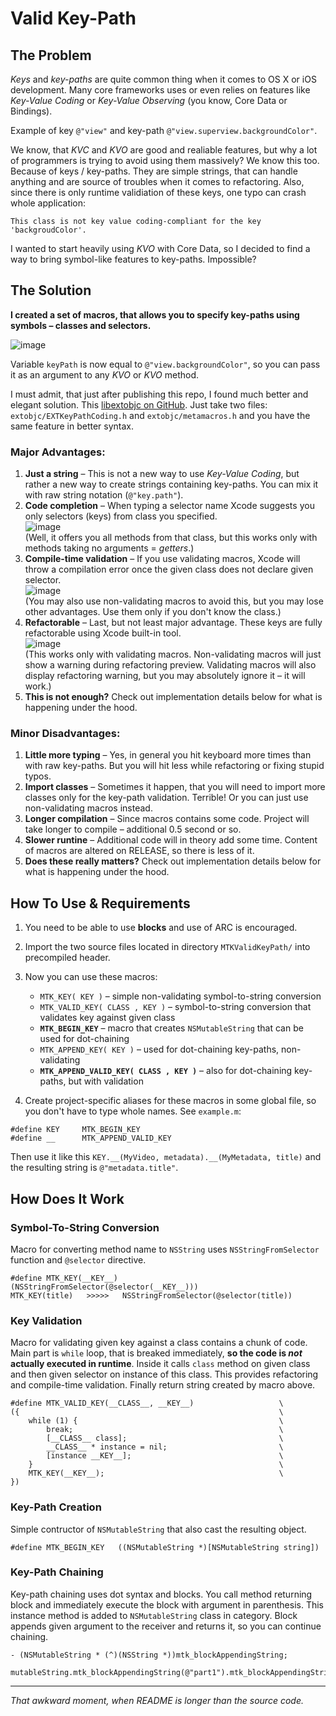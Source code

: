 Valid Key-Path
==============


The Problem
------------
_Keys_ and _key-paths_ are quite common thing when it comes to OS X or iOS development. Many core frameworks uses or even relies on features like _Key-Value Coding_ or _Key-Value Observing_ (you know, Core Data or Bindings).

Example of key `@"view"` and key-path `@"view.superview.backgroundColor"`.

We know, that _KVC_ and _KVO_ are good and realiable features, but why a lot of programmers is trying to avoid using them massively? We know this too. Because of keys / key-paths. They are simple strings, that can handle anything and are source of troubles when it comes to refactoring. Also, since there is only runtime validiation of these keys, one typo can crash whole application:

```
This class is not key value coding-compliant for the key 'backgroudColor'.
```

I wanted to start heavily using _KVO_ with Core Data, so I decided to find a way to bring symbol-like features to key-paths. Impossible?



The Solution
------------
**I created a set of macros, that allows you to specify key-paths using symbols – classes and selectors.**

![image](https://raw.github.com/iMartinKiss/Valid-KeyPath/master/README/example.png)

Variable `keyPath` is now equal to `@"view.backgroundColor"`, so you can pass it as an argument to any _KVO_ or _KVO_ method.

I must admit, that just after publishing this repo, I found much better and elegant solution. This [libextobjc on GitHub](https://github.com/jspahrsummers/libextobjc). Just take two files: `extobjc/EXTKeyPathCoding.h` and `extobjc/metamacros.h` and you have the same feature in better syntax.


### Major Advantages: ###
1. **Just a string** – This is not a new way to use _Key-Value Coding_, but rather a new way to create strings containing key-paths. You can mix it with raw string notation (`@"key.path"`).
2. **Code completion** – When typing a selector name Xcode suggests you only selectors (keys) from class you specified.  
![image](https://raw.github.com/iMartinKiss/Valid-KeyPath/master/README/completion.png)  
(Well, it offers you all methods from that class, but this works only with methods taking no arguments = _getters_.)
3. **Compile-time validation** – If you use validating macros, Xcode will throw a compilation error once the given class does not declare given selector.  
![image](https://raw.github.com/iMartinKiss/Valid-KeyPath/master/README/validation.png)  
(You may also use non-validating macros to avoid this, but you may lose other advantages. Use them only if you don't know the class.)
4. **Refactorable** – Last, but not least major advantage. These keys are fully refactorable using Xcode built-in tool.  
![image](https://raw.github.com/iMartinKiss/Valid-KeyPath/master/README/refactoring.png)  
(This works only with validating macros. Non-validating macros will just show a warning during refactoring preview. Validating macros will also display refactoring warning, but you may absolutely ignore it – it will work.)
5. **This is not enough?** Check out implementation details below for what is happening under the hood.



### Minor Disadvantages: ###

1. **Little more typing** – Yes, in general you hit keyboard more times than with raw key-paths. But you will hit less while refactoring or fixing stupid typos.
2. **Import classes** – Sometimes it happen, that you will need to import more classes only for the key-path validation. Terrible! Or you can just use non-validating macros instead.
3. **Longer compilation** – Since macros contains some code. Project will take longer to compile – additional 0.5 second or so.
4. **Slower runtine** – Additional code will in theory add some time. Content of macros are altered on RELEASE, so there is less of it.
5. **Does these really matters?** Check out implementation details below for what is happening under the hood.



## How To Use & Requirements ##
1. You need to be able to use **blocks** and use of ARC is encouraged.
2. Import the two source files located in directory `MTKValidKeyPath/` into precompiled header.
3. Now you can use these macros:
    - `MTK_KEY( KEY )` – simple non-validating symbol-to-string conversion
    - `MTK_VALID_KEY( CLASS , KEY )` – symbol-to-string conversion that validates key against given class
    - **`MTK_BEGIN_KEY`** – macro that creates `NSMutableString` that can be used for dot-chaining
    - `MTK_APPEND_KEY( KEY )` – used for dot-chaining key-paths, non-validating
    - **`MTK_APPEND_VALID_KEY( CLASS , KEY )`** – also for dot-chaining key-paths, but with validation

4. Create project-specific aliases for these macros in some global file, so you don't have to type whole names. See `example.m`:

```
#define KEY     MTK_BEGIN_KEY
#define __      MTK_APPEND_VALID_KEY
```

Then use it like this `KEY.__(MyVideo, metadata).__(MyMetadata, title)` and the resulting string is `@"metadata.title"`.


## How Does It Work ##

### Symbol-To-String Conversion ###
Macro for converting method name to `NSString` uses `NSStringFromSelector` function and `@selector` directive.

```
#define MTK_KEY(__KEY__)     (NSStringFromSelector(@selector(__KEY__)))
MTK_KEY(title)   >>>>>   NSStringFromSelector(@selector(title))
```


### Key Validation ###
Macro for validating given key against a class contains a chunk of code. Main part is `while` loop, that is breaked immediately, **so the code is _not_ actually executed in runtime**. Inside it calls `class` method on given class and then given selector on instance of this class. This provides refactoring and compile-time validation. Finally return string created by macro above.

```
#define MTK_VALID_KEY(__CLASS__, __KEY__)                   \
({                                                          \
    while (1) {                                             \
        break;                                              \
        [__CLASS__ class];                                  \
        __CLASS__ * instance = nil;                         \
        [instance __KEY__];                                 \
    }                                                       \
    MTK_KEY(__KEY__);                                       \
})
```


### Key-Path Creation ###
Simple contructor of `NSMutableString` that also cast the resulting object.

```
#define MTK_BEGIN_KEY   ((NSMutableString *)[NSMutableString string])
```


### Key-Path Chaining ###
Key-path chaining uses dot syntax and blocks. You call method returning block and immediately execute the block with argument in parenthesis. This instance method is added to `NSMutableString` class in category. Block appends given argument to the receiver and returns it, so you can continue chaining.

```
- (NSMutableString * (^)(NSString *))mtk_blockAppendingString;

mutableString.mtk_blockAppendingString(@"part1").mtk_blockAppendingString(@"part2");
```

---

_That awkward moment, when README is longer than the source code._
